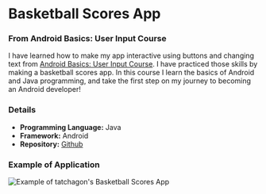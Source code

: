 # Basketball Scores App
### From Android Basics: User Input Course
I have learned how to make my app interactive using buttons and changing text from [Android Basics: User Input Course](https://www.udacity.com/course/android-basics-user-input--ud836). I have practiced those skills by making a basketball scores app. In this course I learn the basics of Android and Java programming, and take the first step on my journey to becoming an Android developer!

### Details
* **Programming Language:** Java 
* **Framework:** Android
* **Repository:** [Github](https://github.com/tachagon/CourtCounter)

### Example of Application

![Example of tatchagon's Basketball Scores App](https://i.imgur.com/uJdXm0r.png)
